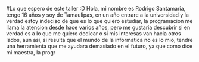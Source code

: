 #Lo que espero de este taller :D 
Hola, mi nombre es Rodrigo Santamaria, tengo 16 años y soy de Tamaulipas, en un año entrare a la universidad y la verdad estoy indeciso de que es lo que quiero estudiar, la programacion me llama la atencion desde hace varios años, pero me gustaria descubrir si en verdad es a lo que me quiero dedicar o si mis interesas van hacia otros lados, aun asi, si resulta que el mundo de la informatica no es lo mio, tendre una herramienta que me ayudara demasiado en el futuro, ya que como dice mi maestra, la progr